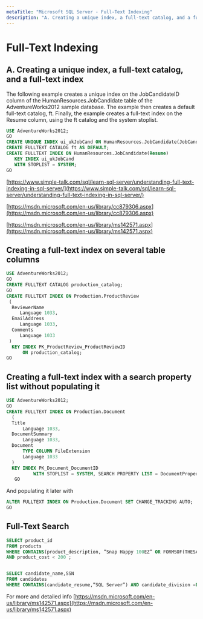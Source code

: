 ```yaml
---
metaTitle: "Microsoft SQL Server - Full-Text Indexing"
description: "A. Creating a unique index, a full-text catalog, and a full-text index, Creating a full-text index on several table columns, Creating a full-text index with a search property list without populating it, Full-Text Search"
---
```


# Full-Text Indexing



## A. Creating a unique index, a full-text catalog, and a full-text index


The following example creates a unique index on the JobCandidateID column of the HumanResources.JobCandidate table of the AdventureWorks2012 sample database. The example then creates a default full-text catalog, ft. Finally, the example creates a full-text index on the Resume column, using the ft catalog and the system stoplist.

```sql
USE AdventureWorks2012;  
GO  
CREATE UNIQUE INDEX ui_ukJobCand ON HumanResources.JobCandidate(JobCandidateID);  
CREATE FULLTEXT CATALOG ft AS DEFAULT;  
CREATE FULLTEXT INDEX ON HumanResources.JobCandidate(Resume)   
   KEY INDEX ui_ukJobCand   
   WITH STOPLIST = SYSTEM;  
GO 

```

[https://www.simple-talk.com/sql/learn-sql-server/understanding-full-text-indexing-in-sql-server/](https://www.simple-talk.com/sql/learn-sql-server/understanding-full-text-indexing-in-sql-server/)

[https://msdn.microsoft.com/en-us/library/cc879306.aspx](https://msdn.microsoft.com/en-us/library/cc879306.aspx)

[https://msdn.microsoft.com/en-us/library/ms142571.aspx](https://msdn.microsoft.com/en-us/library/ms142571.aspx)



## Creating a full-text index on several table columns


```sql
USE AdventureWorks2012;  
GO  
CREATE FULLTEXT CATALOG production_catalog;  
GO  
CREATE FULLTEXT INDEX ON Production.ProductReview  
 (   
  ReviewerName  
     Language 1033,  
  EmailAddress  
     Language 1033,  
  Comments   
     Language 1033       
 )   
  KEY INDEX PK_ProductReview_ProductReviewID   
      ON production_catalog;   
GO  

```



## Creating a full-text index with a search property list without populating it


```sql
USE AdventureWorks2012;  
GO  
CREATE FULLTEXT INDEX ON Production.Document  
  (   
  Title  
      Language 1033,   
  DocumentSummary  
      Language 1033,   
  Document   
      TYPE COLUMN FileExtension  
      Language 1033   
  )  
  KEY INDEX PK_Document_DocumentID  
          WITH STOPLIST = SYSTEM, SEARCH PROPERTY LIST = DocumentPropertyList, CHANGE_TRACKING OFF, NO POPULATION;  
   GO  

```

And populating it later with

```sql
ALTER FULLTEXT INDEX ON Production.Document SET CHANGE_TRACKING AUTO;  
GO  

```



## Full-Text Search


```sql
SELECT product_id   
FROM products   
WHERE CONTAINS(product_description, ”Snap Happy 100EZ” OR FORMSOF(THESAURUS,’Snap Happy’) OR ‘100EZ’)   
AND product_cost < 200 ;  


SELECT candidate_name,SSN   
FROM candidates   
WHERE CONTAINS(candidate_resume,”SQL Server”) AND candidate_division =DBA;  

```

For more and detailed info
[https://msdn.microsoft.com/en-us/library/ms142571.aspx](https://msdn.microsoft.com/en-us/library/ms142571.aspx)

